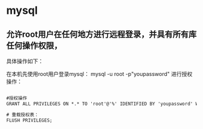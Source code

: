 # mysql

## 允许root用户在任何地方进行远程登录，并具有所有库任何操作权限，

具体操作如下：

在本机先使用root用户登录mysql： mysql -u root -p"youpassword" 进行授权操作：

```cmd

#授权操作
GRANT ALL PRIVILEGES ON *.* TO 'root'@'%' IDENTIFIED BY 'youpassword' WITH GRANT OPTION;

# 重载授权表：
FLUSH PRIVILEGES;


```
 